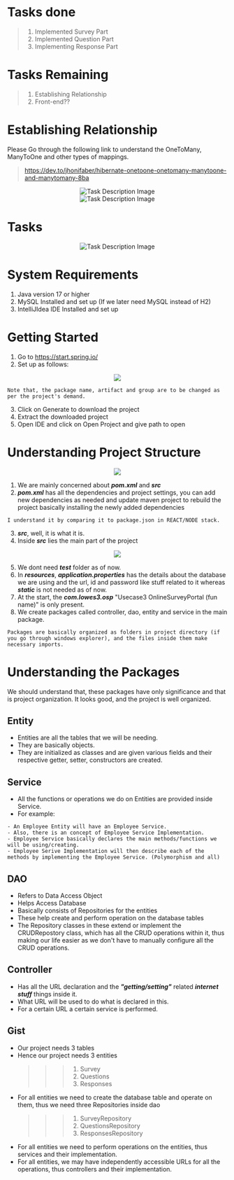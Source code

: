 # Tasks done

> 1. Implemented Survey Part
> 2. Implemented Question Part
> 3. Implementing Response Part

# Tasks Remaining

> 1. Establishing Relationship
> 2. Front-end??

# Establishing Relationship

Please Go through the following link to understand the OneToMany, ManyToOne and other types of mappings.

> https://dev.to/jhonifaber/hibernate-onetoone-onetomany-manytoone-and-manytomany-8ba

<div align ="center">
<img title="Task" alt="Task Description Image" src="https://i.ibb.co/Lns5bXJ/Whats-App-Image-2023-04-23-at-15-08-52.jpg">
</div>

<div align ="center">
<img title="Task" alt="Task Description Image" src="https://i.ibb.co/F0YzbxT/Whats-App-Image-2023-04-23-at-15-48-15.jpg">
</div>

# Tasks

<div align ="center">
<img title="Task" alt="Task Description Image" src="https://i.ibb.co/wB0dQ3p/brave-6-Weah0-AXje.png">
</div>

# System Requirements

1. Java version 17 or higher
2. MySQL Installed and set up (If we later need MySQL instead of H2)
3. IntelliJIdea IDE Installed and set up

# Getting Started

1. Go to https://start.spring.io/
2. Set up as follows:
<div align ="center">
<img src="https://i.ibb.co/5Y2vv6j/brave-8w0-Mvj-JE6-T.png">
</div>

```
Note that, the package name, artifact and group are to be changed as per the project's demand.
```

3. Click on Generate to download the project
4. Extract the downloaded project
5. Open IDE and click on Open Project and give path to open

# Understanding Project Structure

<div align ="center">
<img src="https://i.ibb.co/61HDkkf/idea64-gk-KMq5-Q3d-A.png">
</div>

1. We are mainly concerned about **_pom.xml_** and **_src_**
2. **_pom.xml_** has all the dependencies and project settings, you can add new dependencies as needed and update maven project to rebuild the project basically installing the newly added dependencies

```
I understand it by comparing it to package.json in REACT/NODE stack.
```

3. **_src_**, well, it is what it is.
4. Inside **_src_** lies the main part of the project
<div align ="center">
<img src="https://i.ibb.co/6s7LWGv/idea64-6-Va1t22q-O3.png">
</div>

5. We dont need **_test_** folder as of now.
6. In **_resources_**, **_application.properties_** has the details about the database we are using and the url, id and password like stuff related to it whereas **_static_** is not needed as of now.
7. At the start, the **_com.lowes3.osp_** "Usecase3 OnlineSurveyPortal (fun name)" is only present.
8. We create packages called controller, dao, entity and service in the main package.

```
Packages are basically organized as folders in project directory (if you go through windows explorer), and the files inside them make necessary imports.
```

# Understanding the Packages

We should understand that, these packages have only significance and that is project organization. It looks good, and the project is well organized.

## Entity

- Entities are all the tables that we will be needing.
- They are basically objects.
- They are initialized as classes and are given various fields and their respective getter, setter, constructors are created.

## Service

- All the functions or operations we do on Entities are provided inside Service.
- For example:

```
- An Employee Entity will have an Employee Service.
- Also, there is an concept of Employee Service Implementation.
- Employee Service basically declares the main methods/functions we will be using/creating.
- Employee Serive Implementation will then describe each of the methods by implementing the Employee Service. (Polymorphism and all)
```

## DAO

- Refers to Data Access Object
- Helps Access Database
- Basically consists of Repositories for the entities
- These help create and perform operation on the database tables
- The Repository classes in these extend or implement the CRUDRepostory class, which has all the CRUD operations within it, thus making our life easier as we don't have to manually configure all the CRUD operations.

## Controller

- Has all the URL declaration and the **_"getting/setting"_** related **_internet stuff_** things inside it.
- What URL will be used to do what is declared in this.
- For a certain URL a certain service is performed.

## Gist

- Our project needs 3 tables
- Hence our project needs 3 entities
  > > > 1.  Survey
  > > > 2.  Questions
  > > > 3.  Responses
- For all entities we need to create the database table and operate on them, thus we need three Repositories inside dao
  > > > 1.  SurveyRepository
  > > > 2.  QuestionsRepository
  > > > 3.  ResponsesRepository
- For all entities we need to perform operations on the entities, thus services and their implementation.
- For all entities, we may have independently accessible URLs for all the operations, thus controllers and their implementation.

